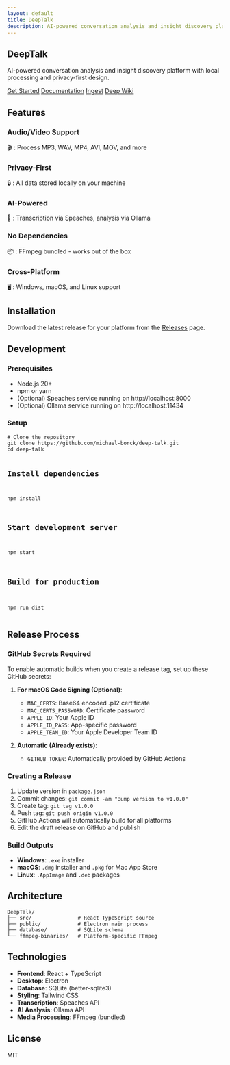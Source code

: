 ```yaml
---
layout: default
title: DeepTalk
description: AI-powered conversation analysis and insight discovery platform
---
```


<section class="py-20 sm:py-24 lg:py-32">
    <div class="container mx-auto px-4 sm:px-6 lg:px-8 text-center">
        <h1 class="text-4xl sm:text-5xl lg:text-6xl font-extrabold text-stone-900 dark:text-white tracking-tight">DeepTalk</h1>
        <div class="mt-6 prose-styles max-w-3xl mx-auto">
            <p>AI-powered conversation analysis and insight discovery platform with local processing and privacy-first design.</p>
        </div>
        <div class="mt-10 flex flex-wrap flex-col sm:flex-row justify-center items-center gap-4">
            <a href="#features" class="inline-block rounded-lg bg-sky-600 px-8 py-3 text-base font-semibold text-white shadow-sm hover:bg-sky-700 transition-colors">Get Started</a>
            <a href="{{ '/docs/' | relative_url }}" class="inline-flex items-center justify-center bg-white dark:bg-stone-700 px-6 py-3 text-base font-semibold text-sky-600 dark:text-sky-400 shadow-sm ring-1 ring-inset ring-stone-300 dark:ring-stone-600 hover:bg-stone-100 dark:hover:bg-stone-600 transition-colors rounded-lg">Documentation</a>
            <a href="https://gitingest.com/michael-borck/deep-talk" target="_blank" class="inline-flex items-center justify-center bg-sky-700 hover:bg-sky-800 text-white px-6 py-3 text-base font-semibold shadow-sm rounded-lg transition-colors">Ingest</a>
            <a href="https://deepwiki.com/michael-borck/deep-talk" target="_blank" class="inline-flex items-center justify-center bg-stone-700 hover:bg-stone-800 text-white px-6 py-3 text-base font-semibold shadow-sm rounded-lg transition-colors">Deep Wiki</a>
        </div>
    </div>
</section>

<section id="features" class="py-16 sm:py-20 lg:py-24 bg-white dark:bg-stone-800">
    <div class="container mx-auto px-4 sm:px-6 lg:px-8">
        <div class="text-center">
            <h2 class="text-3xl font-bold tracking-tight text-stone-900 dark:text-white sm:text-4xl">Features</h2>
        </div>
        <div class="mt-12 grid gap-8 md:grid-cols-2 lg:grid-cols-3">
            <div class="p-6 bg-stone-100 dark:bg-stone-950 rounded-lg border border-stone-200 dark:border-stone-700">
                <h3 class="text-lg font-semibold text-stone-900 dark:text-white">Audio/Video Support</h3>
                <p class="mt-2 text-stone-600 dark:text-stone-400">🎬 : Process MP3, WAV, MP4, AVI, MOV, and more</p>
            </div>
            <div class="p-6 bg-stone-100 dark:bg-stone-950 rounded-lg border border-stone-200 dark:border-stone-700">
                <h3 class="text-lg font-semibold text-stone-900 dark:text-white">Privacy-First</h3>
                <p class="mt-2 text-stone-600 dark:text-stone-400">🔒 : All data stored locally on your machine</p>
            </div>
            <div class="p-6 bg-stone-100 dark:bg-stone-950 rounded-lg border border-stone-200 dark:border-stone-700">
                <h3 class="text-lg font-semibold text-stone-900 dark:text-white">AI-Powered</h3>
                <p class="mt-2 text-stone-600 dark:text-stone-400">🎯 : Transcription via Speaches, analysis via Ollama</p>
            </div>
            <div class="p-6 bg-stone-100 dark:bg-stone-950 rounded-lg border border-stone-200 dark:border-stone-700">
                <h3 class="text-lg font-semibold text-stone-900 dark:text-white">No Dependencies</h3>
                <p class="mt-2 text-stone-600 dark:text-stone-400">📦 : FFmpeg bundled - works out of the box</p>
            </div>
            <div class="p-6 bg-stone-100 dark:bg-stone-950 rounded-lg border border-stone-200 dark:border-stone-700">
                <h3 class="text-lg font-semibold text-stone-900 dark:text-white">Cross-Platform</h3>
                <p class="mt-2 text-stone-600 dark:text-stone-400">🖥️ : Windows, macOS, and Linux support</p>
            </div>
        </div>
    </div>
</section>

<section id="installation" class="py-16 sm:py-20 lg:py-24 bg-stone-50 dark:bg-stone-900">
    <div class="container mx-auto px-4 sm:px-6 lg:px-8">
        <div class="text-center">
            <h2 class="text-3xl font-bold tracking-tight text-stone-900 dark:text-white sm:text-4xl">Installation</h2>
        </div>
        <div class="mt-8 max-w-4xl mx-auto text-left prose-styles">
            <p>Download the latest release for your platform from the <a href="https://github.com/michael-borck/deep-talk/releases">Releases</a> page.</p>
        </div>
    </div>
</section>

<section id="development" class="py-16 sm:py-20 lg:py-24 bg-white dark:bg-stone-800">
    <div class="container mx-auto px-4 sm:px-6 lg:px-8">
        <div class="text-center">
            <h2 class="text-3xl font-bold tracking-tight text-stone-900 dark:text-white sm:text-4xl">Development</h2>
        </div>
        <div class="mt-8 max-w-4xl mx-auto text-left prose-styles">
            <h3>Prerequisites</h3>
            <ul>
                <li>Node.js 20+</li>
                <li>npm or yarn</li>
                <li>(Optional) Speaches service running on http://localhost:8000</li>
                <li>(Optional) Ollama service running on http://localhost:11434</li>
            </ul>
            <h3>Setup</h3>
            <pre><code class="language-bash"># Clone the repository
git clone https://github.com/michael-borck/deep-talk.git
cd deep-talk

# Install dependencies
npm install

# Start development server
npm start

# Build for production
npm run dist</code></pre>
        </div>
    </div>
</section>

<section id="release-process" class="py-16 sm:py-20 lg:py-24 bg-stone-50 dark:bg-stone-900">
    <div class="container mx-auto px-4 sm:px-6 lg:px-8">
        <div class="text-center">
            <h2 class="text-3xl font-bold tracking-tight text-stone-900 dark:text-white sm:text-4xl">Release Process</h2>
        </div>
        <div class="mt-8 max-w-4xl mx-auto text-left prose-styles">
            <h3>GitHub Secrets Required</h3>
            <p>To enable automatic builds when you create a release tag, set up these GitHub secrets:</p>
            <ol>
                <li>
                    <p><strong>For macOS Code Signing (Optional)</strong>:</p>
                    <ul>
                        <li><code>MAC_CERTS</code>: Base64 encoded .p12 certificate</li>
                        <li><code>MAC_CERTS_PASSWORD</code>: Certificate password</li>
                        <li><code>APPLE_ID</code>: Your Apple ID</li>
                        <li><code>APPLE_ID_PASS</code>: App-specific password</li>
                        <li><code>APPLE_TEAM_ID</code>: Your Apple Developer Team ID</li>
                    </ul>
                </li>
                <li>
                    <p><strong>Automatic (Already exists)</strong>:</p>
                    <ul>
                        <li><code>GITHUB_TOKEN</code>: Automatically provided by GitHub Actions</li>
                    </ul>
                </li>
            </ol>
            <h3>Creating a Release</h3>
            <ol>
                <li>Update version in <code>package.json</code></li>
                <li>Commit changes: <code>git commit -am "Bump version to v1.0.0"</code></li>
                <li>Create tag: <code>git tag v1.0.0</code></li>
                <li>Push tag: <code>git push origin v1.0.0</code></li>
                <li>GitHub Actions will automatically build for all platforms</li>
                <li>Edit the draft release on GitHub and publish</li>
            </ol>
            <h3>Build Outputs</h3>
            <ul>
                <li><strong>Windows</strong>: <code>.exe</code> installer</li>
                <li><strong>macOS</strong>: <code>.dmg</code> installer and <code>.pkg</code> for Mac App Store</li>
                <li><strong>Linux</strong>: <code>.AppImage</code> and <code>.deb</code> packages</li>
            </ul>
        </div>
    </div>
</section>

<section id="architecture" class="py-16 sm:py-20 lg:py-24 bg-white dark:bg-stone-800">
    <div class="container mx-auto px-4 sm:px-6 lg:px-8">
        <div class="text-center">
            <h2 class="text-3xl font-bold tracking-tight text-stone-900 dark:text-white sm:text-4xl">Architecture</h2>
        </div>
        <div class="mt-8 max-w-4xl mx-auto text-left prose-styles">
            <pre><code>DeepTalk/
├── src/               # React TypeScript source
├── public/            # Electron main process
├── database/          # SQLite schema
└── ffmpeg-binaries/   # Platform-specific FFmpeg</code></pre>
        </div>
    </div>
</section>

<section id="technologies" class="py-16 sm:py-20 lg:py-24 bg-stone-50 dark:bg-stone-900">
    <div class="container mx-auto px-4 sm:px-6 lg:px-8">
        <div class="text-center">
            <h2 class="text-3xl font-bold tracking-tight text-stone-900 dark:text-white sm:text-4xl">Technologies</h2>
        </div>
        <div class="mt-8 max-w-4xl mx-auto text-left prose-styles">
            <ul>
                <li><strong>Frontend</strong>: React + TypeScript</li>
                <li><strong>Desktop</strong>: Electron</li>
                <li><strong>Database</strong>: SQLite (better-sqlite3)</li>
                <li><strong>Styling</strong>: Tailwind CSS</li>
                <li><strong>Transcription</strong>: Speaches API</li>
                <li><strong>AI Analysis</strong>: Ollama API</li>
                <li><strong>Media Processing</strong>: FFmpeg (bundled)</li>
            </ul>
        </div>
    </div>
</section>

<section id="license" class="py-16 sm:py-20 lg:py-24 bg-white dark:bg-stone-800">
    <div class="container mx-auto px-4 sm:px-6 lg:px-8">
        <div class="text-center">
            <h2 class="text-3xl font-bold tracking-tight text-stone-900 dark:text-white sm:text-4xl">License</h2>
        </div>
        <div class="mt-8 max-w-4xl mx-auto text-left prose-styles">
            <p>MIT</p>
        </div>
    </div>
</section>
